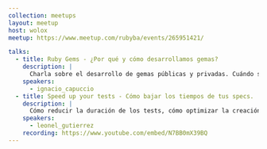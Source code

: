 ```yaml
---
collection: meetups
layout: meetup
host: wolox
meetup: https://www.meetup.com/rubyba/events/265951421/

talks:
  - title: Ruby Gems - ¿Por qué y cómo desarrollamos gemas?
    description: |
      Charla sobre el desarrollo de gemas públicas y privadas. Cuándo si y cuándo no hacer gemas. ¿Por qué realizarlas Open Source y cuales son los aportes a la comunidad? Algunos puntos sobre cómo empezar y cómo se realizan las gemas, junto con su estructura.
    speakers:
      - ignacio_capuccio
  - title: Speed up your tests - Cómo bajar los tiempos de tus specs.
    description: |
      Cómo reducir la duración de los tests, cómo optimizar la creación de objetos en los tests. Cuándo y qué hay que mockear.
    speakers:
      - leonel_gutierrez
    recording: https://www.youtube.com/embed/N7BB0mX39BQ
---
```

